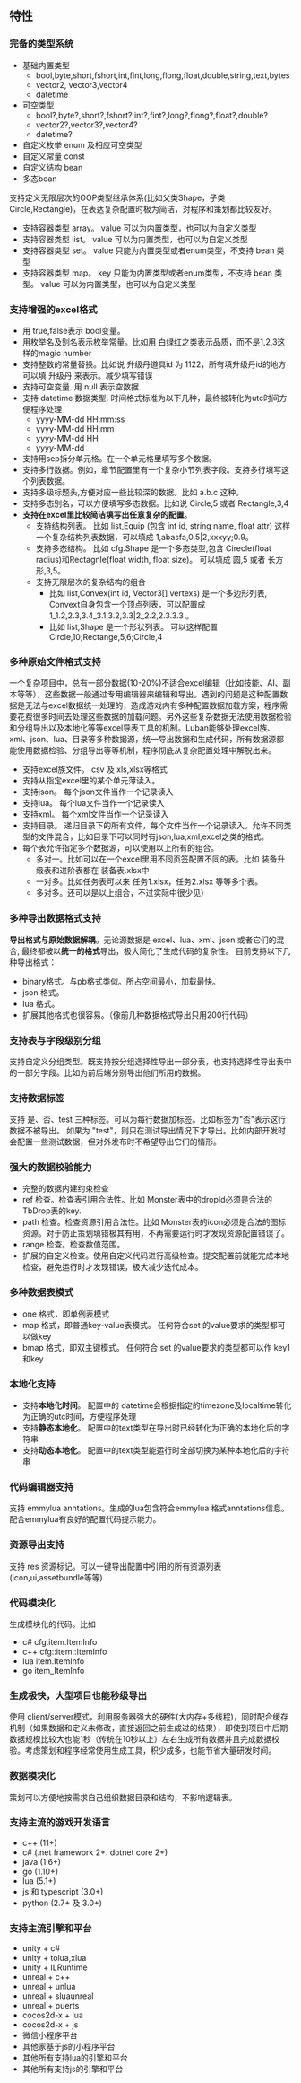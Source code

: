 [//]: # (Author: bug)
[//]: # (Date: 2020-11-08 18:03:58)

## 特性

### 完备的类型系统

* 基础内置类型
   - bool,byte,short,fshort,int,fint,long,flong,float,double,string,text,bytes
   - vector2, vector3,vector4
   - datetime
* 可空类型
   - bool?,byte?,short?,fshort?,int?,fint?,long?,flong?,float?,double?
   - vector2?,vector3?,vector4?
   - datetime?
* 自定义枚举 enum 及相应可空类型
* 自定义常量 const
* 自定义结构 bean
* 多态bean

支持定义无限层次的OOP类型继承体系(比如父类Shape，子类Circle,Rectangle)，在表达复杂配置时极为简洁，对程序和策划都比较友好。

* 支持容器类型 array。 value 可以为内置类型，也可以为自定义类型
* 支持容器类型 list。 value 可以为内置类型，也可以为自定义类型	
* 支持容器类型 set。 value 只能为内置类型或者enum类型，不支持 bean 类型
* 支持容器类型 map。 key 只能为内置类型或者enum类型，不支持 bean 类型。 value 可以为内置类型，也可以为自定义类型

### 支持增强的excel格式
* 用 true,false表示 bool变量。
* 用枚举名及别名表示枚举常量。比如用 白绿红之类表示品质，而不是1,2,3这样的magic number
* 支持整数的常量替换。比如说 升级丹道具id 为 1122，所有填升级丹id的地方可以填 升级丹 来表示。减少填写错误
* 支持可空变量. 用 null 表示空数据.
* 支持 datetime 数据类型. 时间格式标准为以下几种，最终被转化为utc时间方便程序处理
    - yyyy-MM-dd HH:mm:ss
    - yyyy-MM-dd HH:mm
    - yyyy-MM-dd HH
    - yyyy-MM-dd
* 支持用sep拆分单元格。在一个单元格里填写多个数据。
* 支持多行数据。例如，章节配置里有一个复杂小节列表字段。支持多行填写这个列表数据。
* 支持多级标题头,方便对应一些比较深的数据。比如  a.b.c 这种。
* 支持多态别名，可以方便填写多态数据。比如说 Circle,5 或者 Rectangle,3,4
* **支持在excel里比较简洁填写出任意复杂的配置**。
   - 支持结构列表。 比如 list,Equip (包含 int id, string name, float attr) 这样一个复杂结构列表数据，可以填成  1,abasfa,0.5|2,xxxyy;0.9。
   - 支持多态结构。 比如 cfg.Shape 是一个多态类型,包含 Cirecle(float radius)和Rectagnle(float width, float size)。 可以填成 圆,5 或者 长方形,3,5。
   - 支持无限层次的复杂结构的组合
      - 比如 list,Convex(int id, Vector3[] vertexs) 是一个多边形列表, Convext自身包含一个顶点列表，可以配置成 1_1.2,2.3,3.4_3.1,3.2,3.3|2_2.2,2.3.3.3 。
      - 比如 list,Shape 是一个形状列表。 可以这样配置  Circle,10;Rectange,5,6;Circle,4
	

### 多种原始文件格式支持
一个复杂项目中，总有一部分数据(10-20%)不适合excel编辑（比如技能、AI、副本等等），这些数据一般通过专用编辑器来编辑和导出。遇到的问题是这种配置数据是无法与excel数据统一处理的，造成游戏内有多种配置数据加载方案，程序需要花费很多时间去处理这些数据的加载问题。另外这些复杂数据无法使用数据检验和分组导出以及本地化等等excel导表工具的机制。Luban能够处理excel族、xml、json、lua、目录等多种数据源，统一导出数据和生成代码，所有数据源都能使用数据检验、分组导出等等机制，程序彻底从复杂配置处理中解脱出来。

* 支持excel族文件。 csv 及 xls,xlsx等格式
* 支持从指定excel里的某个单元薄读入。
* 支持json。 每个json文件当作一个记录读入
* 支持lua。 每个lua文件当作一个记录读入
* 支持xml。 每个xml文件当作一个记录读入
* 支持目录。 递归目录下的所有文件，每个文件当作一个记录读入。允许不同类型的文件混合，比如目录下可以同时有json,lua,xml,excel之类的格式。
* 每个表允许指定多个数据源，可以使用以上所有的组合。
   - 多对一。比如可以在一个excel里用不同页签配置不同的表。比如 装备升级表和进阶表都在 装备表.xlsx中
   - 一对多。比如任务表可以来 任务1.xlsx，任务2.xlsx 等等多个表。
   - 多对多。还可以是以上组合，不过实际中很少见）

### 多种导出数据格式支持
 **导出格式与原始数据解耦**。无论源数据是 excel、lua、xml、json 或者它们的混合, 最终都被以**统一的格式**导出，极大简化了生成代码的复杂性。 目前支持以下几种导出格式：
* binary格式。与pb格式类似。所占空间最小，加载最快。
* json 格式。
* lua 格式。
* 扩展其他格式也很容易。（像前几种数据格式导出只用200行代码）

### 支持表与字段级别分组
  支持自定义分组类型。既支持按分组选择性导出一部分表，也支持选择性导出表中的一部分字段。比如为前后端分别导出他们所用的数据。

### 支持数据标签
支持 是、否、test 三种标签。可以为每行数据加标签。比如标签为"否"表示这行数据不被导出。 如果为 "test"，则只在测试导出情况下才导出。比如内部开发时会配置一些测试数据，但对外发布时不希望导出它们的情形。

### 强大的数据校验能力
* 完整的数据内建约束检查
* ref 检查。检查表引用合法性。比如 Monster表中的dropId必须是合法的 TbDrop表的key.
* path 检查。检查资源引用合法性。比如 Monster表的icon必须是合法的图标资源。对于防止策划填错极其有用，不再需要运行时才发现资源配置错误了。
* range 检查。检查数值范围。
* 扩展的自定义检查。使用自定义代码进行高级检查。提交配置前就能完成本地检查，避免运行时才发现错误，极大减少迭代成本。

### 多种数据表模式
* one 格式，即单例表模式
* map 格式，即普通key-value表模式。 任何符合set 的value要求的类型都可以做key
* bmap 格式，即双主键模式。 任何符合 set 的value要求的类型都可以作 key1和key

### 本地化支持
* 支持**本地化时间**。 配置中的 datetime会根据指定的timezone及localtime转化为正确的utc时间，方便程序处理
* 支持**静态本地化**。 配置中的text类型在导出时已经转化为正确的本地化后的字符串
* 支持**动态本地化**。 配置中的text类型能运行时全部切换为某种本地化后的字符串

### 代码编辑器支持
  支持 emmylua anntations。生成的lua包含符合emmylua 格式anntations信息。配合emmylua有良好的配置代码提示能力。

### 资源导出支持  
  支持 res 资源标记。可以一键导出配置中引用的所有资源列表(icon,ui,assetbundle等等)

### 代码模块化
生成模块化的代码。比如
- c#   cfg.item.ItemInfo
- c++  cfg::item::ItemInfo
- lua  item.ItemInfo
- go   item_ItemInfo

### 生成极快，大型项目也能秒级导出
  使用 client/server模式，利用服务器强大的硬件(大内存+多线程)，同时配合缓存机制（如果数据和定义未修改，直接返回之前生成过的结果），即使到项目中后期数据规模比较大也能1秒（传统在10秒以上）左右生成所有数据并且完成数据校验。考虑策划和程序经常使用生成工具，积少成多，也能节省大量研发时间。

### 数据模块化
策划可以方便地按需求自己组织数据目录和结构，不影响逻辑表。

### 支持主流的游戏开发语言
   - c++ (11+)
   - c# (.net framework 2+. dotnet core 2+)
   - java (1.6+)
   - go (1.10+)
   - lua (5.1+)
   - js 和 typescript (3.0+)
   - python (2.7+ 及 3.0+)
   
### 支持主流引擎和平台
   - unity + c#
   - unity + tolua,xlua
   - unity + ILRuntime
   - unreal + c++
   - unreal + unlua
   - unreal + sluaunreal
   - unreal + puerts
   - cocos2d-x + lua
   - cocos2d-x + js
   - 微信小程序平台
   - 其他家基于js的小程序平台
   - 其他所有支持lua的引擎和平台
   - 其他所有支持js的引擎和平台